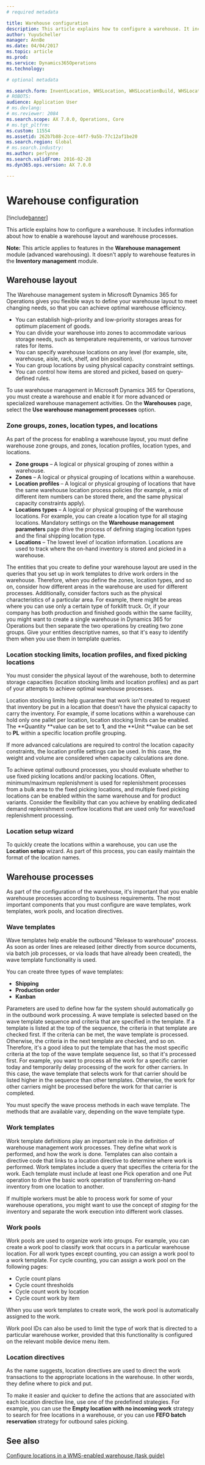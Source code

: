```yaml
---
# required metadata

title: Warehouse configuration
description: This article explains how to configure a warehouse. It includes information about how to enable a warehouse layout and warehouse processes.
author: YuyuScheller
manager: AnnBe
ms.date: 04/04/2017
ms.topic: article
ms.prod: 
ms.service: Dynamics365Operations
ms.technology: 

# optional metadata

ms.search.form: InventLocation, WHSLocation, WHSLocationBuild, WHSLocationProfile, WHSLocationType, WHSLocDirTable, WHSParameters, WHSWaveTemplateTable, WHSWorkPool, WHSWorkTemplateTable, WHSZone, WHSZoneGroup
# ROBOTS: 
audience: Application User
# ms.devlang: 
# ms.reviewer: 2084
ms.search.scope: AX 7.0.0, Operations, Core
# ms.tgt_pltfrm: 
ms.custom: 11554
ms.assetid: 262b7b88-2cce-44f7-9a5b-77c12af1be20
ms.search.region: Global
# ms.search.industry: 
ms.author: perlynne
ms.search.validFrom: 2016-02-28
ms.dyn365.ops.version: AX 7.0.0

---
```


# Warehouse configuration

[!include[banner](../includes/banner.md)]


This article explains how to configure a warehouse. It includes information about how to enable a warehouse layout and warehouse processes.

**Note:** This article applies to features in the **Warehouse management** module (advanced warehousing). It doesn't apply to warehouse features in the **Inventory management** module.

## Warehouse layout
The Warehouse management system in Microsoft Dynamics 365 for Operations gives you flexible ways to define your warehouse layout to meet changing needs, so that you can achieve optimal warehouse efficiency.

-   You can establish high-priority and low-priority storages areas for optimum placement of goods.
-   You can divide your warehouse into zones to accommodate various storage needs, such as temperature requirements, or various turnover rates for items.
-   You can specify warehouse locations on any level (for example, site, warehouse, aisle, rack, shelf, and bin position).
-   You can group locations by using physical capacity constraint settings.
-   You can control how items are stored and picked, based on query-defined rules.

To use warehouse management in Microsoft Dynamics 365 for Operations, you must create a warehouse and enable it for more advanced or specialized warehouse management activities. On the **Warehouses** page, select the **Use warehouse management processes** option.

### Zone groups, zones, location types, and locations

As part of the process for enabling a warehouse layout, you must define warehouse zone groups, and zones, location profiles, location types, and locations.

-   **Zone groups** – A logical or physical grouping of zones within a warehouse.
-   **Zones** – A logical or physical grouping of locations within a warehouse.
-   **Location profiles** – A logical or physical grouping of locations that have the same warehouse location process policies (for example, a mix of different item numbers can be stored there, and the same physical capacity constraints apply).
-   **Locations types** – A logical or physical grouping of the warehouse locations. For example, you can create a location type for all staging locations. Mandatory settings on the **Warehouse management parameters** page drive the process of defining staging location types and the final shipping location type.
-   **Locations** – The lowest level of location information. Locations are used to track where the on-hand inventory is stored and picked in a warehouse.

The entities that you create to define your warehouse layout are used in the queries that you set up in work templates to drive work orders in the warehouse. Therefore, when you define the zones, location types, and so on, consider how different areas in the warehouse are used for different processes. Additionally, consider factors such as the physical characteristics of a particular area. For example, there might be areas where you can use only a certain type of forklift truck. Or, if your company has both production and finished goods within the same facility, you might want to create a single warehouse in Dynamics 365 for Operations but then separate the two operations by creating two zone groups. Give your entities descriptive names, so that it's easy to identify them when you use them in template queries.

### Location stocking limits, location profiles, and fixed picking locations

You must consider the physical layout of the warehouse, both to determine storage capacities (location stocking limits and location profiles) and as part of your attempts to achieve optimal warehouse processes. 

Location stocking limits help guarantee that work isn't created to request that inventory be put in a location that doesn't have the physical capacity to carry the inventory. For example, if some locations within a warehouse can hold only one pallet per location, location stocking limits can be enabled. The **Quantity **value can be set to **1**, and the **Unit **value can be set to **PL** within a specific location profile grouping. 

If more advanced calculations are required to control the location capacity constraints, the location profile settings can be used. In this case, the weight and volume are considered when capacity calculations are done. 

To achieve optimal outbound processes, you should evaluate whether to use fixed picking locations and/or packing locations. Often, minimum/maximum replenishment is used for replenishment processes from a bulk area to the fixed picking locations, and multiple fixed picking locations can be enabled within the same warehouse and for product variants. Consider the flexibility that can you achieve by enabling dedicated demand replenishment overflow locations that are used only for wave/load replenishment processing.

### Location setup wizard

To quickly create the locations within a warehouse, you can use the **Location setup** wizard. As part of this process, you can easily maintain the format of the location names.

## Warehouse processes
As part of the configuration of the warehouse, it's important that you enable warehouse processes according to business requirements. The most important components that you must configure are wave templates, work templates, work pools, and location directives.

### Wave templates

Wave templates help enable the outbound "Release to warehouse" process. As soon as order lines are released (either directly from source documents, via batch job processes, or via loads that have already been created), the wave template functionality is used. 

You can create three types of wave templates: 
-   **Shipping**
-   **Production order**
-   **Kanban** 

Parameters are used to define how far the system should automatically go in the outbound work processing. A wave template is selected based on the wave template sequence and criteria that are specified in the template. If a template is listed at the top of the sequence, the criteria in that template are checked first. If the criteria can be met, the wave template is processed. Otherwise, the criteria in the next template are checked, and so on. Therefore, it's a good idea to put the template that has the most specific criteria at the top of the wave template sequence list, so that it's processed first. For example, you want to process all the work for a specific carrier today and temporarily delay processing of the work for other carriers. In this case, the wave template that selects work for that carrier should be listed higher in the sequence than other templates. Otherwise, the work for other carriers might be processed before the work for that carrier is completed. 

You must specify the wave process methods in each wave template. The methods that are available vary, depending on the wave template type.

### Work templates

Work template definitions play an important role in the definition of warehouse management work processes. They define what work is performed, and how the work is done. Templates can also contain a directive code that links to a location directive to determine where work is performed. Work templates include a query that specifies the criteria for the work. Each template must include at least one Pick operation and one Put operation to drive the basic work operation of transferring on-hand inventory from one location to another. 

If multiple workers must be able to process work for some of your warehouse operations, you might want to use the concept of *staging* for the inventory and separate the work execution into different work classes.

### Work pools

Work pools are used to organize work into groups. For example, you can create a work pool to classify work that occurs in a particular warehouse location. For all work types except counting, you can assign a work pool to a work template. For cycle counting, you can assign a work pool on the following pages:

-   Cycle count plans
-   Cycle count thresholds
-   Cycle count work by location
-   Cycle count work by item

When you use work templates to create work, the work pool is automatically assigned to the work. 

Work pool IDs can also be used to limit the type of work that is directed to a particular warehouse worker, provided that this functionality is configured on the relevant mobile device menu item.

### Location directives

As the name suggests, location directives are used to direct the work transactions to the appropriate locations in the warehouse. In other words, they define where to pick and put. 

To make it easier and quicker to define the actions that are associated with each location directive line, use one of the predefined strategies. For example, you can use the **Empty location with no incoming work** strategy to search for free locations in a warehouse, or you can use **FEFO batch reservation** strategy for outbound sales picking.

See also
--------

[Configure locations in a WMS-enabled warehouse (task guide)](https://ax.help.dynamics.com/en/wiki/configure-locations-in-a-wms-enabled-warehouse/)



